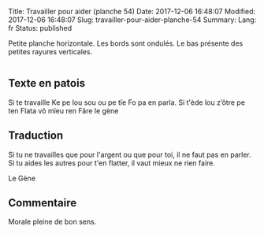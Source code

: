Title: Travailler pour aider (planche 54)
Date: 2017-12-06 16:48:07
Modified: 2017-12-06 16:48:07
Slug: travailler-pour-aider-planche-54
Summary: 
Lang: fr
Status: published

Petite planche  horizontale. Les bords sont ondulés. Le bas présente des petites rayures verticales.

<figure class="image-block" style="float: center;">
  <img alt="" src="{static}/images/planche_54.png">
  <figcaption style="max-width: 550px"></figcaption>
</figure>


## Texte en patois
Si te travaille Ke pe lou sou ou pe tïe Fo pa en parla. Si t'ède  lou z’ôtre pe ten Flata vô mïeu ren Fâre                                                                            											le gène

## Traduction
Si tu ne travailles que pour l'argent ou que pour toi, il ne faut pas en parler. Si tu aides les autres pour t'en flatter, il vaut mieux ne rien faire.

Le Gène

## Commentaire
Morale pleine de bon sens.



